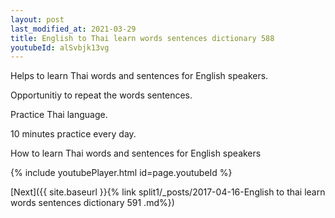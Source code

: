 ```yaml
---
layout: post
last_modified_at: 2021-03-29
title: English to Thai learn words sentences dictionary 588 
youtubeId: alSvbjk13vg
---
```

 
 
Helps to learn Thai words and sentences for English speakers.

Opportunitiy to repeat the words sentences. 

Practice Thai language. 
 
10 minutes practice every day. 
 
How to learn Thai words and sentences for English speakers 
 
{% include youtubePlayer.html id=page.youtubeId %}
 
 
[Next]({{ site.baseurl }}{% link  split1/_posts/2017-04-16-English to thai learn words sentences dictionary 591 .md%})
 
